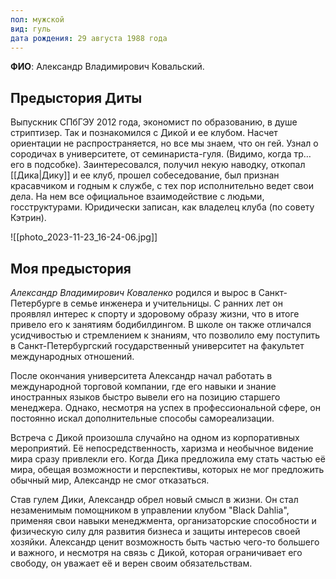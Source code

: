 ```yaml
---
пол: мужской
вид: гуль
дата рождения: 29 августа 1988 года
---
```

**ФИО**: Александр Владимирович Ковальский.
## Предыстория Диты

Выпускник СПбГЭУ 2012 года, экономист по образованию, в душе стриптизер. Так и познакомился с Дикой и ее клубом. Насчет ориентации не распространяется, но все мы знаем, что он гей. Узнал о сородичах в университете, от семинариста-гуля. (Видимо, когда тр… его в подсобке). Заинтересовался, получил некую наводку, откопал [[Дика|Дику]] и ее клуб, прошел собеседование, был признан красавчиком и годным к службе, с тех пор исполнительно ведет свои дела. На нем все официальное взаимодействие с людьми, госструктурами. Юридически записан, как владелец клуба (по совету Кэтрин).

![[photo_2023-11-23_16-24-06.jpg]]

## Моя предыстория

*Александр Владимирович Коваленко* родился и вырос в Санкт-Петербурге в семье инженера и учительницы. С ранних лет он проявлял интерес к спорту и здоровому образу жизни, что в итоге привело его к занятиям бодибилдингом. В школе он также отличался усидчивостью и стремлением к знаниям, что позволило ему поступить в Санкт-Петербургский государственный университет на факультет международных отношений.

После окончания университета Александр начал работать в международной торговой компании, где его навыки и знание иностранных языков быстро вывели его на позицию старшего менеджера. Однако, несмотря на успех в профессиональной сфере, он постоянно искал дополнительные способы самореализации.

Встреча с Дикой произошла случайно на одном из корпоративных мероприятий. Её непосредственность, харизма и необычное видение мира сразу привлекли его. Когда Дика предложила ему стать частью её мира, обещая возможности и перспективы, которых не мог предложить обычный мир, Александр не смог отказаться.

Став гулем Дики, Александр обрел новый смысл в жизни. Он стал незаменимым помощником в управлении клубом "Black Dahlia", применяя свои навыки менеджмента, организаторские способности и физическую силу для развития бизнеса и защиты интересов своей хозяйки. Александр ценит возможность быть частью чего-то большего и важного, и несмотря на связь с Дикой, которая ограничивает его свободу, он уважает её и верен своим обязательствам.

